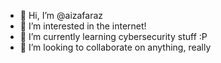 - 👋 Hi, I’m @aizafaraz
- 👀 I’m interested in the internet!
- 🌱 I’m currently learning cybersecurity stuff :P
- 💞️ I’m looking to collaborate on anything, really 

<!---
aizafaraz/aizafaraz is a ✨ special ✨ repository because its `README.md` (this file) appears on your GitHub profile.
You can click the Preview link to take a look at your changes.
--->
